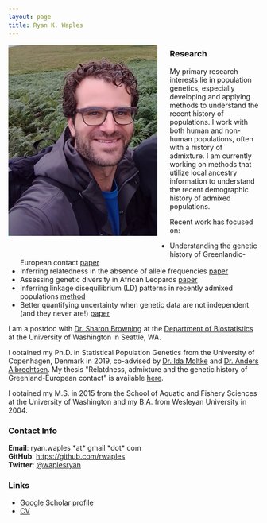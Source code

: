 ```yaml
---
layout: page
title: Ryan K. Waples
---
```


<div style="float: left; padding-right: 25px; padding-bottom: 30px">
	<a href="https://rwaples.github.io/assets/rwaples.jpg"><img src="assets/rwaples.jpg" width="300" alt="Ryan Waples" onclick="_gaq.push(['_trackEvent', 'IMGs', 'Image', 'Ironman']);" /></a>
</div>

### Research
My primary research interests lie in population genetics, especially developing and applying methods to understand the recent history of populations. I work with both human and non-human populations, often with a history of admixture.  I am currently working on methods that utilize local ancestry information to understand the recent demographic history of admixed populations.

Recent work has focused on:
* Understanding the genetic history of Greenlandic-European contact   [paper](link)
* Inferring relatedness in the absence of allele frequencies [paper](link)
* Assessing genetic diversity in African Leopards [paper](https://doi.org/10.1016/j.cub.2021.01.064)
* Inferring linkage disequilibrium (LD) patterns in recently admixed populations [method](link)
* Better quantifying uncertainty when genetic data are not independent (and they never are!) [paper](https://doi.org/10.1111/1755-0998.13482)

I am a postdoc with [Dr. Sharon Browning](https://www.biostat.washington.edu/people/sharon-browning) at the [Department of Biostatistics](https://www.biostat.washington.edu/) at the University of Washington in Seattle, WA.

I obtained my Ph.D. in Statistical Population Genetics from the University of Copenhagen, Denmark in 2019, co-advised by [Dr. Ida Moltke](https://idamoltke.wordpress.com/news/) and [Dr. Anders Albrechtsen](https://www1.bio.ku.dk/english/staff/?pure=en/persons/280554).  My thesis "Relatdness, admixture and the genetic history of Greenland-European contact" is available [here](https://rwaples.github.io/assets/Waples_Thesis_book2.pdf).

I obtained my M.S. in 2015 from the School of Aquatic and Fishery Sciences at the University of Washington and my B.A. from Wesleyan University in 2004.

### Contact Info

<div class="container">
    <div class="row-fluid">
            <b>Email</b>: ryan.waples *at* gmail *dot* com <br/>
            <b>GitHub</b>: <a href="https://github.com/rwaples">https://github.com/rwaples</a><br/>
            <b>Twitter</b>: <a href="https://twitter.com/waplesryan">@waplesryan</a><br/>
    </div>
</div>



### Links
* [Google Scholar profile](https://scholar.google.com/citations?user=JHBKiDgAAAAJ)
* [CV](https://rwaples.github.io/assets/cv.pdf)
